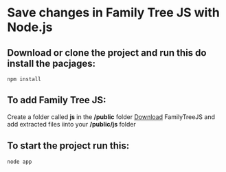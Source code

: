 # Save changes in Family Tree JS with Node.js

## Download or clone the project and run this do install the pacjages:
```
npm install
```

## To add <strong>Family Tree JS</strong>:
Create a folder called <strong>js</strong> in the <strong>/public</strong> folder
[Download](https://familytreejs.balkan.app/js/get/free) FamilyTreeJS and add extracted files iinto your <strong>/public/js</strong> folder

## To start the project run this:
```
node app
```